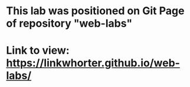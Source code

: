 # This lab was positioned on Git Page of repository "web-labs"
# Link to view: https://linkwhorter.github.io/web-labs/
